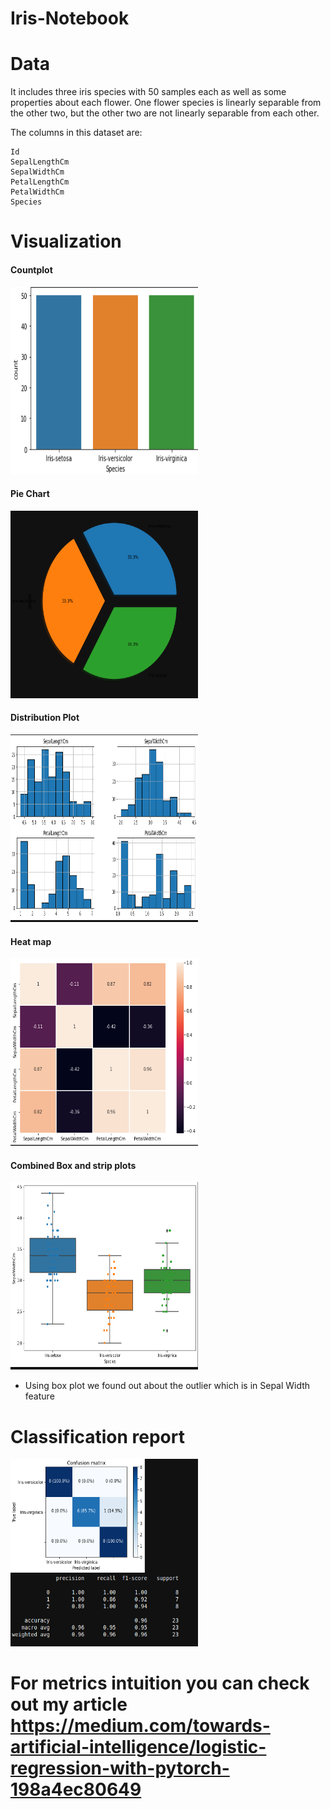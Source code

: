 # Iris-Notebook
# Data
It includes three iris species with 50 samples each as well as some properties about each flower. One flower species is linearly separable from the other two, but the other two are not linearly separable from each other.

The columns in this dataset are:

    Id
    SepalLengthCm
    SepalWidthCm
    PetalLengthCm
    PetalWidthCm
    Species

# Visualization

<h4>Countplot</h4>
<img src = '/Images/Countplot.png'  width = '300' height = '300'>


<h4>Pie Chart</h4>
<img src = '/Images/Piechart.png' width = '300' height = '300'>



<h4>Distribution Plot</h4>
<img src = 'Images/Distributionplot.png' width = '300' height = '300'>



<h4>Heat map</h4>
<img src = '/Images/Heatmap.png' width = '300' height = '300'>



<h4>Combined Box and strip plots</h4>
<img src = 'Images/SepalWidthCm.png' width = '300' height = '300'>

* Using box plot we found out about the outlier which is in Sepal Width feature

# Classification report 
<img src = 'Images/ConfusionMatrix.png' width = '300' height = '300'>

# For metrics intuition you can check out my article https://medium.com/towards-artificial-intelligence/logistic-regression-with-pytorch-198a4ec80649
